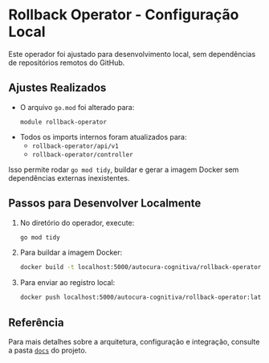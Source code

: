 # Rollback Operator - Configuração Local

Este operador foi ajustado para desenvolvimento local, sem dependências de repositórios remotos do GitHub.

## Ajustes Realizados

- O arquivo `go.mod` foi alterado para:
  ```
  module rollback-operator
  ```
- Todos os imports internos foram atualizados para:
  - `rollback-operator/api/v1`
  - `rollback-operator/controller`

Isso permite rodar `go mod tidy`, buildar e gerar a imagem Docker sem dependências externas inexistentes.

## Passos para Desenvolver Localmente

1. No diretório do operador, execute:
   ```sh
   go mod tidy
   ```
2. Para buildar a imagem Docker:
   ```sh
   docker build -t localhost:5000/autocura-cognitiva/rollback-operator:latest .
   ```
3. Para enviar ao registro local:
   ```sh
   docker push localhost:5000/autocura-cognitiva/rollback-operator:latest
   ```

## Referência

Para mais detalhes sobre a arquitetura, configuração e integração, consulte a pasta [`docs`](../../../../docs) do projeto. 